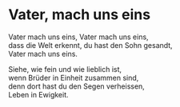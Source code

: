 # Vater, mach uns eins

Vater mach uns eins, Vater mach  uns eins,   
dass die Welt erkennt, du hast den Sohn gesandt,   
Vater mach uns eins.

Siehe, wie fein und wie lieblich ist,   
wenn Brüder in Einheit zusammen sind,   
denn dort hast du den Segen verheissen,   
Leben in Ewigkeit.
